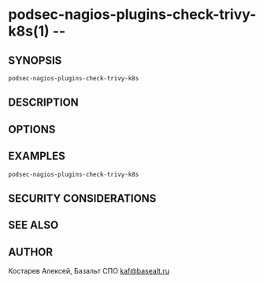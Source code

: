 podsec-nagios-plugins-check-trivy-k8s(1) --
================================

## SYNOPSIS

`podsec-nagios-plugins-check-trivy-k8s`

## DESCRIPTION


## OPTIONS

## EXAMPLES

`podsec-nagios-plugins-check-trivy-k8s`

## SECURITY CONSIDERATIONS


## SEE ALSO


## AUTHOR

Костарев Алексей, Базальт СПО
kaf@basealt.ru
